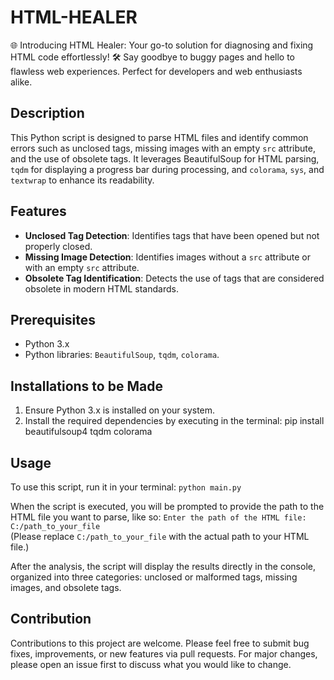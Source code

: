 # HTML-HEALER
🌐 Introducing HTML Healer: Your go-to solution for diagnosing and fixing HTML code effortlessly! 🛠️ Say goodbye to buggy pages and hello to flawless web experiences. Perfect for developers and web enthusiasts alike.

## Description
This Python script is designed to parse HTML files and identify common errors such as unclosed tags, missing images with an empty `src` attribute, and the use of obsolete tags. It leverages BeautifulSoup for HTML parsing, `tqdm` for displaying a progress bar during processing, and `colorama`, `sys`, and `textwrap` to enhance its readability.

## Features
- **Unclosed Tag Detection**: Identifies tags that have been opened but not properly closed.
- **Missing Image Detection**: Identifies images without a `src` attribute or with an empty `src` attribute.
- **Obsolete Tag Identification**: Detects the use of tags that are considered obsolete in modern HTML standards.

## Prerequisites
- Python 3.x
- Python libraries: `BeautifulSoup`, `tqdm`, `colorama`.

## Installations to be Made
1. Ensure Python 3.x is installed on your system.
2. Install the required dependencies by executing in the terminal: pip install beautifulsoup4 tqdm colorama


## Usage
To use this script, run it in your terminal: `python main.py`

When the script is executed, you will be prompted to provide the path to the HTML file you want to parse, like so: 
`Enter the path of the HTML file: C:/path_to_your_file`                                            
(Please replace `C:/path_to_your_file` with the actual path to your HTML file.)

After the analysis, the script will display the results directly in the console, organized into three categories: unclosed or malformed tags, missing images, and obsolete tags.

## Contribution
Contributions to this project are welcome. Please feel free to submit bug fixes, improvements, or new features via pull requests. For major changes, please open an issue first to discuss what you would like to change.
